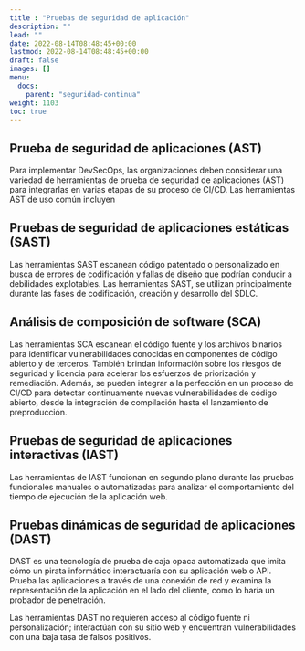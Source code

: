 ```yaml
---
title : "Pruebas de seguridad de aplicación"
description: ""
lead: ""
date: 2022-08-14T08:48:45+00:00
lastmod: 2022-08-14T08:48:45+00:00
draft: false
images: []
menu:
  docs:
    parent: "seguridad-continua"
weight: 1103
toc: true
---
```


## Prueba de seguridad de aplicaciones (AST)

Para implementar DevSecOps, las organizaciones deben considerar una variedad de herramientas de prueba de seguridad de aplicaciones (AST) para integrarlas en varias etapas de su proceso de CI/CD. Las herramientas AST de uso común incluyen

## Pruebas de seguridad de aplicaciones estáticas (SAST)

Las herramientas SAST escanean código patentado o personalizado en busca de errores de codificación y fallas de diseño que podrían conducir a debilidades explotables. Las herramientas SAST, se utilizan principalmente durante las fases de codificación, creación y desarrollo del SDLC.

## Análisis de composición de software (SCA)

Las herramientas SCA escanean el código fuente y los archivos binarios para identificar vulnerabilidades conocidas en componentes de código abierto y de terceros. También brindan información sobre los riesgos de seguridad y licencia para acelerar los esfuerzos de priorización y remediación. Además, se pueden integrar a la perfección en un proceso de CI/CD para detectar continuamente nuevas vulnerabilidades de código abierto, desde la integración de compilación hasta el lanzamiento de preproducción.

## Pruebas de seguridad de aplicaciones interactivas (IAST)

Las herramientas de IAST funcionan en segundo plano durante las pruebas funcionales manuales o automatizadas para analizar el comportamiento del tiempo de ejecución de la aplicación web.

## Pruebas dinámicas de seguridad de aplicaciones (DAST)

DAST es una tecnología de prueba de caja opaca automatizada que imita cómo un pirata informático interactuaría con su aplicación web o API. Prueba las aplicaciones a través de una conexión de red y examina la representación de la aplicación en el lado del cliente, como lo haría un probador de penetración.

Las herramientas DAST no requieren acceso al código fuente ni personalización; interactúan con su sitio web y encuentran vulnerabilidades con una baja tasa de falsos positivos.
